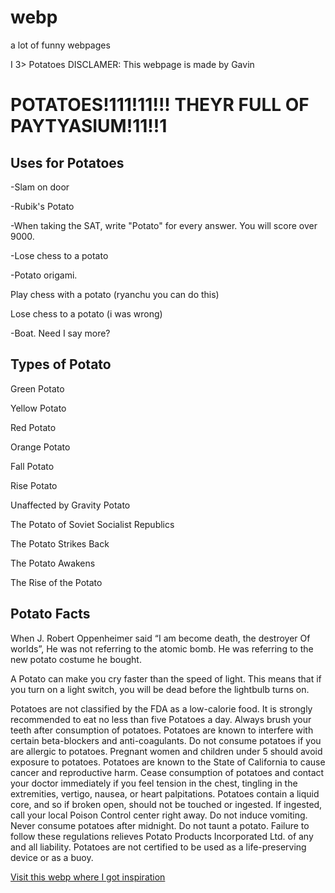 # webp
a lot of funny webpages 
<!DOCTYPE html>
<html>
<head>
I 3> Potatoes DISCLAMER: This webpage is made by Gavin
</head>
<body>
    <h1>POTATOES!111!11!!! THEYR FULL OF PAYTYASIUM!11!!1</h1>
    <h2>Uses for Potatoes</h2>
    <p>-Slam on door</p> 
    <p>-Rubik's Potato </p>
    <p>-When taking the SAT, write "Potato" for every answer. You will score over 9000.</p>
    <p>-Lose chess to a potato</p>
    <p>-Potato origami.</p>
    <p>Play chess with a potato (ryanchu you can do this)</p>
    <p>Lose chess to a potato (i was wrong)</p>
    <p>-Boat. Need I say more?</p>
    <h2>Types of Potato</h2>
    <p>Green Potato</p>
    <p>Yellow Potato</p>
<p>Red Potato</p>
<p>Orange Potato</p>
<p>Fall Potato</p>
<p>Rise Potato</p>
<p>Unaffected by Gravity Potato</p>
<p>The Potato of Soviet Socialist Republics</p>
<p>The Potato Strikes Back</p>
<p>The Potato Awakens</p>
<p>The Rise of the Potato</p>
<h2>Potato Facts</h2>
    <p>When J. Robert Oppenheimer said “I am become death, the destroyer Of worlds”, He was not referring to the atomic bomb. He was referring to the new potato costume he bought.</p>
    <p>A Potato can make you cry faster than the speed of light. This means that if you turn on a light switch, you will be dead before the lightbulb turns on.</p>
    
<p>Potatoes are not classified by the FDA as a low-calorie food. It is strongly recommended to eat no less than five Potatoes a day. Always brush your teeth after consumption of potatoes. Potatoes are known to interfere with certain beta-blockers and anti-coagulants. Do not consume potatoes if you are allergic to potatoes. Pregnant women and children under 5 should avoid exposure to potatoes. Potatoes are known to the State of California to cause cancer and reproductive harm. Cease consumption of potatoes and contact your doctor immediately if you feel tension in the chest, tingling in the extremities, vertigo, nausea, or heart palpitations. Potatoes contain a liquid core, and so if broken open, should not be touched or ingested. If ingested, call your local Poison Control center right away. Do not induce vomiting. Never consume potatoes after midnight. Do not taunt a potato. Failure to follow these regulations relieves Potato Products Incorporated Ltd. of any and all liability. Potatoes are not certified to be used as a life-preserving device or as a buoy.</p>
    <a href=“https://oniononiononion.github.io”>Visit this webp where I got inspiration</a>
</body>
</html>


